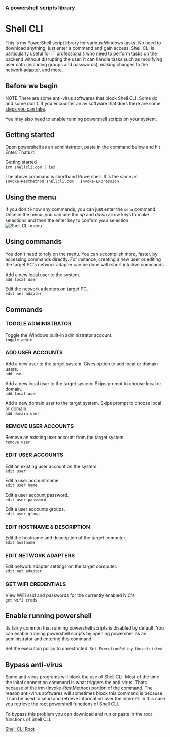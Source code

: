 ### A powershell scripts library

# Shell CLI

This is my PowerShell script library for various Windows tasks. No need to download anything; just enter a command and gain access. Shell CLI is
particularly useful for IT professionals who need to perform tasks on the backend without disrupting the user. It can handle tasks such as modifying
user data (including groups and passwords), making changes to the network adapter, and more.

## Before we begin

NOTE There are some anti-virus softwares that block Shell CLI. Some do and some don't. If you encounter an av software that does there are some
[steps you can take](https://github.com/badsyntaxx/shellcli?tab=readme-ov-file#bypass-anti-virus).

You may also need to enable running powershell scripts on your system.

## Getting started

Open powershell as an administrator, paste in the command below and hit Enter. Thats it!

Getting started\
`irm shellcli.com | iex`

The above command is shorthand Powershell. It is the same as\
`Invoke-RestMethod shellcli.com | Invoke-Expression`

## Using the menu

If you don't know any commands, you can just enter the `menu` command. Once in the menu, you can use the _up_ and _down_ arrow keys to make selections
and then the enter key to confirm your selection.\
![Shell CLI menu](https://wkey.pro/images/shellcli/shellcli.png)

## Using commands

You don't need to rely on the menu. You can accomplish more, faster, by accessing commands directly. For instance, creating a new user or editing the
target PC's network adapter can be done with short intuitive commands.

Add a new local user to the system.\
`add local user`

Edit the network adapters on target PC.\
`edit net adapter`

## Commands

### TOGGLE ADMINISTRATOR

Toggle the Windows built-in administrator account.\
`toggle admin`

### ADD USER ACCOUNTS

Add a new user to the target system. Gives option to add local or domain users.\
`add user`

Add a new local user to the target system. Skips prompt to choose local or domain.\
`add local user`

Add a new domain user to the target system. Skips prompt to choose local or domain.\
`add domain user`

### REMOVE USER ACCOUNTS

Remove an existing user account from the target system.\
`remove user`

### EDIT USER ACCOUNTS

Edit an existing user account on the system.\
`edit user`

Edit a user account name.\
`edit user name`

Edit a user account password.\
`edit user password`

Edit a user accounts groups.\
`edit user group`

### EDIT HOSTNAME & DESCRIPTION

Edit the hostname and description of the target computer.\
`edit hostname`

### EDIT NETWORK ADAPTERS

Edit network adapter settings on the target computer.\
`edit net adapter`

### GET WIFI CREDENTIALS

View WiFi ssid and passwords for the currently enabled NIC's.\
`get wifi creds`

## Enable running powershell

Its fairly common that running powershell scripts is disabled by default. You can enable running powershell scripts by opening powershell as an
administrator and entering this command.

Set the execution policy to unrestricted. `Set-ExecutionPolicy Unrestricted`

## Bypass anti-virus

Some anti-virus programs will block the use of Shell CLI. Most of the time the inital connection command is what triggers the anti-virus. Thats
because of the irm (Invoke-RestMethod) portion of the command. The reason anti-virus softwares will sometimes block this command is because it can be
used to send and retrieve information over the internet. In this case you retrieve the root powershell functions of Shell CLI.

To bypass this problem you can download and run or paste in the root functions of Shell CLI.

[Shell CLI Root](https://raw.githubusercontent.com/badsyntaxx/shellcli/main/core/init.ps1)
